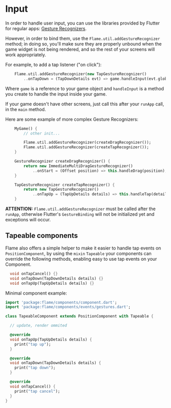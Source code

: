 # Input

In order to handle user input, you can use the libraries provided by Flutter for regular apps: [Gesture Recognizers](https://flutter.io/gestures/).

However, in order to bind them, use the `Flame.util.addGestureRecognizer` method; in doing so, you'll make sure they are properly unbound when the game widget is not being rendered, and so the rest of your screens will work appropriately.

For example, to add a tap listener ("on click"):

```dart
    Flame.util.addGestureRecognizer(new TapGestureRecognizer()
        ..onTapDown = (TapDownDetails evt) => game.handleInput(evt.globalPosition.dx, evt.globalPosition.dy));
```

Where `game` is a reference to your game object and `handleInput` is a method you create to handle the input inside your game.

If your game doesn't have other screens, just call this after your `runApp` call, in the `main` method.

Here are some example of more complex Gesture Recognizers:

```dart
    MyGame() {
        // other init...

        Flame.util.addGestureRecognizer(createDragRecognizer());
        Flame.util.addGestureRecognizer(createTapRecognizer());
    }

    GestureRecognizer createDragRecognizer() {
        return new ImmediateMultiDragGestureRecognizer()
            ..onStart = (Offset position) => this.handleDrag(position);
    }

    TapGestureRecognizer createTapRecognizer() {
        return new TapGestureRecognizer()
            ..onTapUp = (TapUpDetails details) => this.handleTap(details.globalPosition);;
    }
```
__ATTENTION:__ `Flame.util.addGestureRecognizer` must be called after the `runApp`, otherwise Flutter's `GestureBinding` will not be initialized yet and exceptions will occur.

## Tapeable components

Flame also offers a simple helper to make it easier to handle tap events on `PositionComponent`, by using the `mixin` `Tapeable` your components can override the following methods, enabling easy to use tap events on your Component.

```dart
  void onTapCancel() {}
  void onTapDown(TapDownDetails details) {}
  void onTapUp(TapUpDetails details) {}
```

Minimal component example:

```dart
import 'package:flame/components/component.dart';
import 'package:flame/components/events/gestures.dart';

class TapeableComponent extends PositionComponent with Tapeable {

  // update, render ommited

  @override
  void onTapUp(TapUpDetails details) {
    print("tap up");
  }

  @override
  void onTapDown(TapDownDetails details) {
    print("tap down");
  }

  @override
  void onTapCancel() {
    print("tap cancel");
  }
}
```
